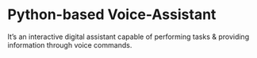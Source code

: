 # Python-based Voice-Assistant
It’s an interactive digital assistant capable of performing tasks &amp; providing information through voice commands.
